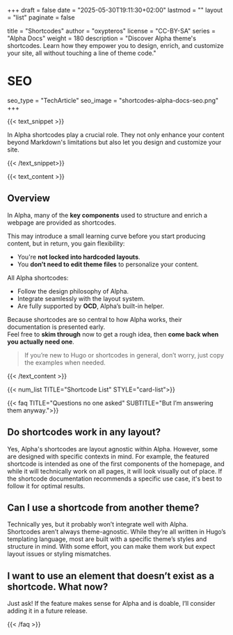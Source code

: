 +++
draft = false
date = "2025-05-30T19:11:30+02:00"
lastmod = ""
layout = "list"
paginate = false

title = "Shortcodes"
author = "oxypteros"
license = "CC-BY-SA"
series = "Alpha Docs"
  weight = 180
description = "Discover Alpha theme's shortcodes. Learn how they empower you to design, enrich, and customize your site, all without touching a line of theme code."
# SEO
seo_type = "TechArticle"
seo_image = "shortcodes-alpha-docs-seo.png"
+++
 
{{< text_snippet >}}

In Alpha shortcodes play a crucial role. They not only enhance your content beyond Markdown's limitations but also let you design and customize your site.

{{< /text_snippet>}}

{{< text_content >}}

## Overview
In Alpha, many of the **key components** used to structure and enrich a webpage are provided as shortcodes.

This may introduce a small learning curve before you start producing content, but in return, you gain flexibility:  
- You're **not locked into hardcoded layouts**.  
- You **don’t need to edit theme files** to personalize your content.  

All Alpha shortcodes:
- Follow the design philosophy of Alpha.
- Integrate seamlessly with the layout system.
- Are fully supported by **OCD**, Alpha’s built-in helper.

Because shortcodes are so central to how Alpha works, their documentation is presented early.  
Feel free to **skim through** now to get a rough idea, then **come back when you actually need one**.

> If you’re new to Hugo or shortcodes in general, don’t worry, just copy the examples when needed.

{{< /text_content >}}

{{< num_list TITLE="Shortcode List" STYLE="card-list">}}

{{< faq TITLE="Questions no one asked" SUBTITLE="But I’m answering them anyway.">}}

## Do shortcodes work in any layout?
Yes, Alpha's shortcodes are layout agnostic within Alpha. However, some are designed with specific contexts in mind. For example, the featured shortcode is intended as one of the first components of the homepage, and while it will technically work on all pages, it will look visually out of place.
If the shortcode documentation recommends a specific use case, it's best to follow it for optimal results.

## Can I use a shortcode from another theme?
Technically yes, but it probably won’t integrate well with Alpha.  
Shortcodes aren’t always theme-agnostic.  While they’re all written in Hugo’s templating language, most are built with a specific theme’s styles and structure in mind. With some effort, you can make them work but expect layout issues or styling mismatches.

## I want to use an element that doesn’t exist as a shortcode. What now?
Just ask! If the feature makes sense for Alpha and is doable, I’ll consider adding it in a future release.

{{< /faq >}}